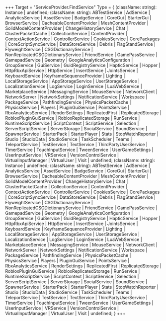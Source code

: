 +++
Target = "ServiceProvider.FindService"
Type = { (className: string): Instance | undefined; (className: string): ABTestService | AdService | AnalyticsService | AssetService | BadgeService | CoreGui | StarterGui | BrowserService | CacheableContentProvider | MeshContentProvider | SolidModelContentProvider | ChangeHistoryService | Chat | ClusterPacketCache | CollectionService | ContentProvider | ContextActionService | ControllerService | CookiesService | CorePackages | CoreScriptSyncService | DataStoreService | Debris | FlagStandService | FlyweightService | CSGDictionaryService | NonReplicatedCSGDictionaryService | FriendService | GamePassService | GamepadService | Geometry | GoogleAnalyticsConfiguration | GroupService | GuiService | GuidRegistryService | HapticService | Hopper | HttpRbxApiService | HttpService | InsertService | JointsService | KeyboardService | KeyframeSequenceProvider | Lighting | LocalStorageService | AppStorageService | UserStorageService | LocalizationService | LogService | LoginService | LuaWebService | MarketplaceService | MessagingService | MouseService | NetworkClient | NetworkServer | NetworkSettings | NotificationService | Workspace | PackageService | PathfindingService | PhysicsPacketCache | PhysicsService | Players | PluginGuiService | PointsService | RbxAnalyticsService | RenderSettings | ReplicatedFirst | ReplicatedStorage | RobloxPluginGuiService | RobloxReplicatedStorage | RunService | RuntimeScriptService | ScriptContext | ScriptService | Selection | ServerScriptService | ServerStorage | SocialService | SoundService | SpawnerService | StarterPack | StarterPlayer | Stats | StopWatchReporter | Studio | StudioData | StudioService | TaskScheduler | Teams | TeleportService | TestService | TextService | ThirdPartyUserService | TimerService | TouchInputService | TweenService | UserGameSettings | UserInputService | VRService | VersionControlService | VirtualInputManager | VirtualUser | Visit | undefined; (className: string): Instance | undefined; (className: string): ABTestService | AdService | AnalyticsService | AssetService | BadgeService | CoreGui | StarterGui | BrowserService | CacheableContentProvider | MeshContentProvider | SolidModelContentProvider | ChangeHistoryService | Chat | ClusterPacketCache | CollectionService | ContentProvider | ContextActionService | ControllerService | CookiesService | CorePackages | CoreScriptSyncService | DataStoreService | Debris | FlagStandService | FlyweightService | CSGDictionaryService | NonReplicatedCSGDictionaryService | FriendService | GamePassService | GamepadService | Geometry | GoogleAnalyticsConfiguration | GroupService | GuiService | GuidRegistryService | HapticService | Hopper | HttpRbxApiService | HttpService | InsertService | JointsService | KeyboardService | KeyframeSequenceProvider | Lighting | LocalStorageService | AppStorageService | UserStorageService | LocalizationService | LogService | LoginService | LuaWebService | MarketplaceService | MessagingService | MouseService | NetworkClient | NetworkServer | NetworkSettings | NotificationService | Workspace | PackageService | PathfindingService | PhysicsPacketCache | PhysicsService | Players | PluginGuiService | PointsService | RbxAnalyticsService | RenderSettings | ReplicatedFirst | ReplicatedStorage | RobloxPluginGuiService | RobloxReplicatedStorage | RunService | RuntimeScriptService | ScriptContext | ScriptService | Selection | ServerScriptService | ServerStorage | SocialService | SoundService | SpawnerService | StarterPack | StarterPlayer | Stats | StopWatchReporter | Studio | StudioData | StudioService | TaskScheduler | Teams | TeleportService | TestService | TextService | ThirdPartyUserService | TimerService | TouchInputService | TweenService | UserGameSettings | UserInputService | VRService | VersionControlService | VirtualInputManager | VirtualUser | Visit | undefined; }
+++
